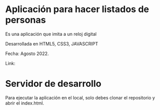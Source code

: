 # Aplicación para hacer listados de personas

Es una aplicación que imita a un reloj digital

Desarrollada en HTML5, CSS3, JAVASCRIPT

Fecha: Agosto 2022.

Link: 

# Servidor de desarrollo

Para ejecutar la aplicación en el local, solo debes clonar el repositorio y abrir el index.html.